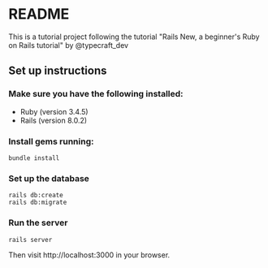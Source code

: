 # README

This is a tutorial project following the tutorial "Rails New, a beginner's Ruby on Rails tutorial" by @typecraft_dev


## Set up instructions


### **Make sure you have the following installed**:
* Ruby (version 3.4.5)
* Rails (version 8.0.2)

### **Install gems running:**
`bundle install`


### **Set up the database**

```
rails db:create
rails db:migrate
```

### **Run the server**

`rails server`




Then visit http://localhost:3000 in your browser.
